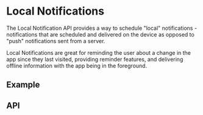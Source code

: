 <plugin-platforms platforms="ios,android"></plugin-platforms>

# Local Notifications

The Local Notification API provides a way to schedule "local" notifications - notifications that are scheduled and delivered on the device as opposed to "push" notifications sent from a server.

Local Notifications are great for reminding the user about a change in the app since they last visited, providing reminder features, and delivering offline information with the app being in the foreground.

<plugin-api index="true" name="local-notifications"></plugin-api>


## Example

## API

<plugin-api name="local-notifications"></plugin-api>